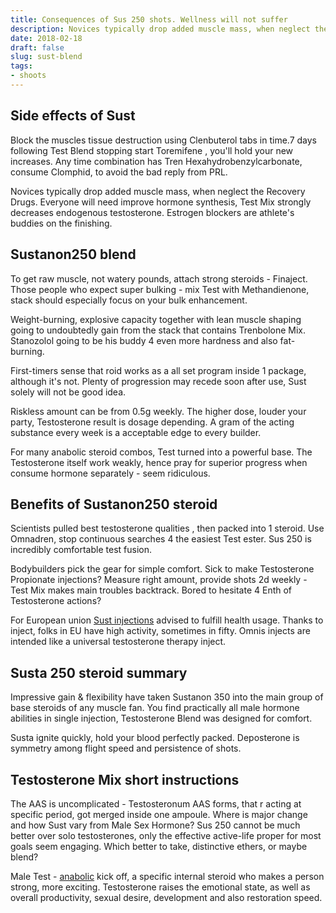 ```yaml
---
title: Consequences of Sus 250 shots. Wellness will not suffer
description: Novices typically drop added muscle mass, when neglect the Recovery Drugs. Everyone will need improve hormone synthesis after cycle.
date: 2018-02-18
draft: false
slug: sust-blend
tags:
- shoots
---
```


## Side effects of Sust

Block the muscles tissue destruction using Clenbuterol tabs in time.7 days following Test Blend stopping start Toremifene , you'll hold your new increases. Any time combination has Tren Hexahydrobenzylcarbonate, consume Clomphid, to avoid the bad reply from PRL.

Novices typically drop added muscle mass, when neglect the Recovery Drugs. Everyone will need improve hormone synthesis, Test Mix strongly decreases endogenous testosterone. Estrogen blockers are athlete's buddies on the finishing.



## Sustanon250 blend

To get raw muscle, not watery pounds, attach strong steroids - Finaject. Those people who expect super bulking - mix Test with Methandienone, stack should especially focus on your bulk enhancement.

Weight-burning, explosive capacity together with lean muscle shaping going to undoubtedly gain from the stack that contains Trenbolone Mix. Stanozolol going to be his buddy 4 even more hardness and also fat-burning.

First-timers sense that roid works as a all set program inside 1 package, although it's not. Plenty of progression may recede soon after use, Sust solely will not be good idea. 

Riskless amount can be from 0.5g weekly. The higher dose, louder your party, Testosterone result is dosage depending. A gram of the acting substance every week is a acceptable edge to every builder.

For many anabolic steroid combos, Test turned into a powerful base. The Testosterone itself work weakly, hence pray for superior progress when consume hormone separately - seem ridiculous.



## Benefits of Sustanon250 steroid

Scientists pulled best testosterone qualities , then packed into 1 steroid. Use Omnadren, stop continuous searches 4 the easiest Test ester. Sus 250 is incredibly comfortable test fusion.

Bodybuilders pick the gear for simple comfort. Sick to make Testosterone Propionate injections? Measure right amount, provide shots 2d weekly - Test Mix makes main troubles backtrack. Bored to hesitate 4 Enth of Testosterone actions?

For European union [Sust injections](https://georgeprof.github.io/post/sust-blend/) advised to fulfill health usage. Thanks to inject, folks in EU have high activity, sometimes in fifty. Omnis injects are intended like a universal testosterone therapy inject.



## Susta 250 steroid summary

Impressive gain & flexibility have taken Sustanon 350 into the main group of base steroids of any muscle fan. You find practically all male hormone abilities in single injection, Testosterone Blend was designed for comfort.

Susta ignite quickly, hold your blood perfectly packed. Deposterone is symmetry among flight speed and persistence of shots.



## Testosterone Mix short instructions

The AAS is uncomplicated - Testosteronum AAS forms, that r acting at specific period, got merged inside one ampoule. Where is major change and how Sust vary from Male Sex Hormone? Sus 250 cannot be much better over solo testosterones, only the effective active-life proper for most goals seem engaging. Which better to take, distinctive ethers, or maybe blend?

Male Test - [anabolic](https://georgeprof.github.io/post/drugs-for-gym/) kick off, a specific internal steroid who makes a person strong, more exciting. Testosterone raises the emotional state, as well as overall productivity, sexual desire, development and also restoration speed.
































































































































































